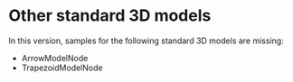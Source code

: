 ﻿# Other standard 3D models

In this version, samples for the following standard 3D models are missing:
- ArrowModelNode
- TrapezoidModelNode

